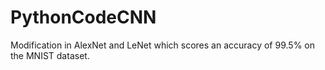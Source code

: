 # PythonCodeCNN
Modification in AlexNet and LeNet which scores an accuracy of 99.5% on the MNIST dataset.

